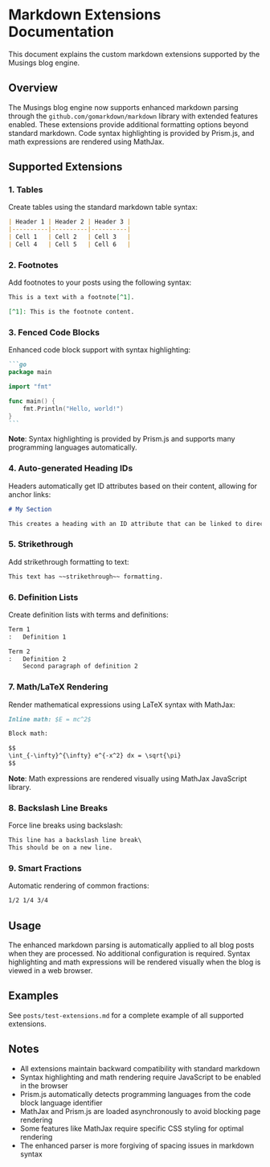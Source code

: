 # Markdown Extensions Documentation

This document explains the custom markdown extensions supported by the Musings blog engine.

## Overview

The Musings blog engine now supports enhanced markdown parsing through the `github.com/gomarkdown/markdown` library with extended features enabled. These extensions provide additional formatting options beyond standard markdown. Code syntax highlighting is provided by Prism.js, and math expressions are rendered using MathJax.

## Supported Extensions

### 1. Tables

Create tables using the standard markdown table syntax:

```markdown
| Header 1 | Header 2 | Header 3 |
|----------|----------|----------|
| Cell 1   | Cell 2   | Cell 3   |
| Cell 4   | Cell 5   | Cell 6   |
```

### 2. Footnotes

Add footnotes to your posts using the following syntax:

```markdown
This is a text with a footnote[^1].

[^1]: This is the footnote content.
```

### 3. Fenced Code Blocks

Enhanced code block support with syntax highlighting:

``````markdown
```go
package main

import "fmt"

func main() {
    fmt.Println("Hello, world!")
}
```
``````

**Note**: Syntax highlighting is provided by Prism.js and supports many programming languages automatically.

### 4. Auto-generated Heading IDs

Headers automatically get ID attributes based on their content, allowing for anchor links:

```markdown
# My Section

This creates a heading with an ID attribute that can be linked to directly.
```

### 5. Strikethrough

Add strikethrough formatting to text:

```markdown
This text has ~~strikethrough~~ formatting.
```

### 6. Definition Lists

Create definition lists with terms and definitions:

```markdown
Term 1
:   Definition 1

Term 2
:   Definition 2
    Second paragraph of definition 2
```

### 7. Math/LaTeX Rendering

Render mathematical expressions using LaTeX syntax with MathJax:

```markdown
Inline math: $E = mc^2$

Block math:

$$
\int_{-\infty}^{\infty} e^{-x^2} dx = \sqrt{\pi}
$$
```

**Note**: Math expressions are rendered visually using MathJax JavaScript library.

### 8. Backslash Line Breaks

Force line breaks using backslash:

```markdown
This line has a backslash line break\
This should be on a new line.
```

### 9. Smart Fractions

Automatic rendering of common fractions:

```markdown
1/2 1/4 3/4
```

## Usage

The enhanced markdown parsing is automatically applied to all blog posts when they are processed. No additional configuration is required. Syntax highlighting and math expressions will be rendered visually when the blog is viewed in a web browser.

## Examples

See `posts/test-extensions.md` for a complete example of all supported extensions.

## Notes

- All extensions maintain backward compatibility with standard markdown
- Syntax highlighting and math rendering require JavaScript to be enabled in the browser
- Prism.js automatically detects programming languages from the code block language identifier
- MathJax and Prism.js are loaded asynchronously to avoid blocking page rendering
- Some features like MathJax require specific CSS styling for optimal rendering
- The enhanced parser is more forgiving of spacing issues in markdown syntax
